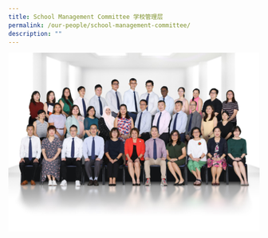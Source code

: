 ```yaml
---
title: School Management Committee 学校管理层
permalink: /our-people/school-management-committee/
description: ""
---
```

![](/images/Our%20People/SMC.jpg)